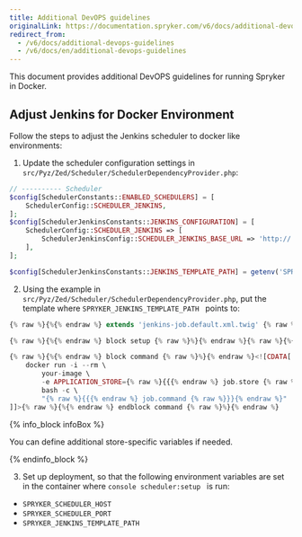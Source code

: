 ```yaml
---
title: Additional DevOPS guidelines
originalLink: https://documentation.spryker.com/v6/docs/additional-devops-guidelines
redirect_from:
  - /v6/docs/additional-devops-guidelines
  - /v6/docs/en/additional-devops-guidelines
---
```


This document provides additional DevOPS guidelines for running Spryker in Docker.

## Adjust Jenkins for Docker Environment
Follow the steps to adjust the Jenkins scheduler to docker like environments:
1. Update the scheduler configuration settings in `src/Pyz/Zed/Scheduler/SchedulerDependencyProvider.php`:

```PHP
// ---------- Scheduler
$config[SchedulerConstants::ENABLED_SCHEDULERS] = [
    SchedulerConfig::SCHEDULER_JENKINS,
];
$config[SchedulerJenkinsConstants::JENKINS_CONFIGURATION] = [
    SchedulerConfig::SCHEDULER_JENKINS => [
        SchedulerJenkinsConfig::SCHEDULER_JENKINS_BASE_URL => 'http://' . getenv('SPRYKER_SCHEDULER_HOST') . ':' . getenv('SPRYKER_SCHEDULER_PORT') . '/',
    ],
];

$config[SchedulerJenkinsConstants::JENKINS_TEMPLATE_PATH] = getenv('SPRYKER_JENKINS_TEMPLATE_PATH');
```

2. Using the example in `src/Pyz/Zed/Scheduler/SchedulerDependencyProvider.php`, put the template where  `SPRYKER_JENKINS_TEMPLATE_PATH ` points to:

```PHP
{% raw %}{%{% endraw %} extends 'jenkins-job.default.xml.twig' {% raw %}%}{% endraw %}

{% raw %}{%{% endraw %} block setup {% raw %}%}{% endraw %}{% raw %}{%{% endraw %} endblock setup {% raw %}%}{% endraw %}

{% raw %}{%{% endraw %} block command {% raw %}%}{% endraw %}<![CDATA[
    docker run -i --rm \
        your-image \
        -e APPLICATION_STORE={% raw %}{{{% endraw %} job.store {% raw %}}}{% endraw %} \
        bash -c \
        "{% raw %}{{{% endraw %} job.command {% raw %}}}{% endraw %}"
]]>{% raw %}{%{% endraw %} endblock command {% raw %}%}{% endraw %}

```

{% info_block infoBox %}

You can define additional store-specific variables if needed.

{% endinfo_block %}

3. Set up deployment, so that the following environment variables are set in the container where  `console scheduler:setup ` is run:
*  `SPRYKER_SCHEDULER_HOST `
*   `SPRYKER_SCHEDULER_PORT `
*    `SPRYKER_JENKINS_TEMPLATE_PATH `
